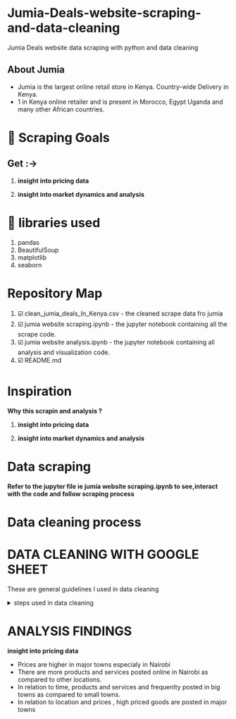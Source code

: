 # Jumia-Deals-website-scraping-and-data-cleaning
Jumia Deals website data scraping with python and data cleaning


 ## About Jumia
* Jumia is the largest online retail store in Kenya. Country-wide Delivery in Kenya.
* 1 in Kenya online retailer and is present in Morocco, Egypt Uganda and many other African countries.


# :dart: Scraping Goals
## Get :->

1. **insight into pricing data** 

2. **insight into market dynamics and analysis** 

# :toolbox: libraries used
1. pandas
2. BeautifulSoup
3. matplotlib
4. seaborn


 # Repository Map
1. :ballot_box_with_check: clean_jumia_deals_In_Kenya.csv - the cleaned scrape data fro jumia
2. :ballot_box_with_check: jumia website scraping.ipynb - the jupyter notebook containing all the scrape code.
3. :ballot_box_with_check: jumia website analysis.ipynb - the jupyter notebook containing all analysis and visualization code. 
4. :ballot_box_with_check: README.md

# Inspiration
**Why this scrapin and analysis ?**

1. **insight into pricing data** 

2. **insight into market dynamics and analysis** 

# Data scraping
  **Refer to the jupyter file ie jumia website scraping.ipynb to see,interact with the code and follow scraping process** 

 # Data cleaning process 
# DATA CLEANING WITH GOOGLE SHEET
These are general guidelines I used in data cleaning

<details><summary> steps used in data cleaning </summary>
- STEP 1: DATA PROFILING
*First things first. study the data to determine what methods of cleaning to do.

- ## KEY PROBLEMS TO LOOK OUT FOR
* Misformatted data
* Text encoding artifacts
* Delimiter and offset issues
* Missing Data
* Null Values
* Unstructured data
* Partial or incomplete values
* Duplicates

- ## STEP 2 : REMOVING NON-PRINTING CHARACTORS
* I made use of the trim, clean, and substitute functions to get rid of these unwanted and non-printing characters.
* ![USE OF TRIM IN DATA CLEANING](https://george.m.ndichu.ltd.co.ke/media/github/JTRIM.png "USE OF TRIM IN DATA CLEANING")

- ## STEP 3: GET RID OF UNNECESSARY SPACING
* Removed unnecessary spacing and adhere to the uniform pattern of spacing
* ![GET RID OF UNNECESSARY SPACING](https://george.m.ndichu.ltd.co.ke/media/github/JTRIM2.png "GET RID OF UNNECESSARY SPACING")

- ## STEP 4: CONVERT 'TEXT-NUMBERES' TO NUMBERS
* some numbers might be stored as text and this could be an issue
* ![GET RID OF UNNECESSARY SPACING](https://george.m.ndichu.ltd.co.ke/media/github/jcolumnf.png "GET RID OF UNNECESSARY SPACING")

- ## STEP 5: CORRECT CASES IE UPPER AND LOWER CASES
* To ensure a professional and clean appearance Correct Use of Cases
* ![CORRECT CASES IE UPPER AND LOWER CASES](https://george.m.ndichu.ltd.co.ke/media/github/jCASE.png "CORRECT CASES IE UPPER AND LOWER CASES")

- ## STEP 6: PARSE DATA TO COLUMNS
* This is for data crammed into a single spreadsheet cell
* ![PARSE DATA TO COLUMNS](https://george.m.ndichu.ltd.co.ke/media/github/jsplit.png "PARSE DATA TO COLUMNS")

- ## STEP 7: USE THE @CONCATENATE and @SPLIT fUNCTIONS TO RESTRUCTURE RECORDS to
* These two functions are super-handy if you have data that needs to be split or combined. @CONCATENATE will create a single column from multiple columns and values, you can even insert text in between the concatenated values

- ## STEP 8: GET RID OF DUPLICATES
![GET RID OF DUPLICATES](https://george.m.ndichu.ltd.co.ke/media/github/JTRIM2.png "GET RID OF DUPLICATES")
</details>

# ANALYSIS FINDINGS
**insight into pricing data** 
* Prices are higher in major towns especialy in Nairobi
* There are more products and services posted online in Nairobi as compared to other locations.
* In relation to time, products and services and frequenlty posted in big towns as compared to small towns.
* In relation to location and prices , high priced goods are posted in major towns 
 
